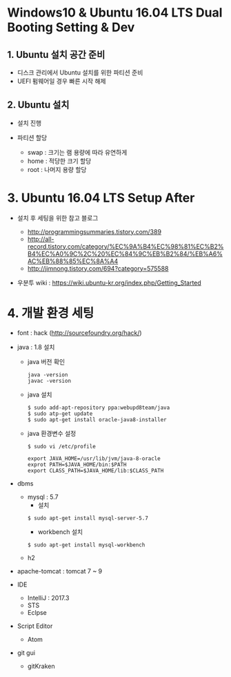 # Windows10 & Ubuntu 16.04 LTS Dual Booting Setting & Dev

## 1\. Ubuntu 설치 공간 준비

- 디스크 관리에서 Ubuntu 설치를 위한 파티션 준비
- UEFI 펌웨어일 경우 빠른 시작 해제

## 2\. Ubuntu 설치

- 설치 진행
- 파티션 할당

  - swap : 크기는 램 용량에 따라 유연하게
  - home : 적당한 크기 할당
  - root : 나머지 용량 할당

# 3\. Ubuntu 16.04 LTS Setup After

- 설치 후 세팅을 위한 참고 블로그

  - http://programmingsummaries.tistory.com/389
  - http://all-record.tistory.com/category/%EC%9A%B4%EC%98%81%EC%B2%B4%EC%A0%9C%2C%20%EC%84%9C%EB%B2%84/%EB%A6%AC%EB%88%85%EC%8A%A4
  - http://jimnong.tistory.com/694?category=575588
- 우분투 wiki : <https://wiki.ubuntu-kr.org/index.php/Getting_Started>

# 4\. 개발 환경 세팅

- font : hack (http://sourcefoundry.org/hack/)

- java : 1.8 설치
  - java 버전 확인
    ```
    java -version
    javac -version
    ```
  - java 설치
    ```
    $ sudo add-apt-repository ppa:webupd8team/java
    $ sudo atp-get update
    $ sudo apt-get install oracle-java8-installer
    ```
  - java 환경변수 설정
    ```
    $ sudo vi /etc/profile
    ```
    ```
    export JAVA_HOME=/usr/lib/jvm/java-8-oracle
    exprot PATH=$JAVA_HOME/bin:$PATH
    export CLASS_PATH=$JAVA_HOME/lib:$CLASS_PATH
    ```

- dbms
  - mysql : 5.7
    - 설치
    ```
    $ sudo apt-get install mysql-server-5.7
    ```
    - workbench 설치
    ```
    $ sudo apt-get install mysql-workbench
    ```
  - h2

- apache-tomcat : tomcat 7 ~ 9

- IDE

  - IntelliJ : 2017.3
  - STS
  - Eclpse

- Script Editor

  - Atom

- git gui

  - gitKraken
